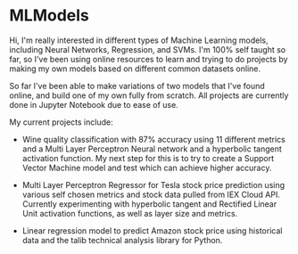 # MLModels
Hi, I'm really interested in different types of Machine Learning models, including Neural Networks, Regression, and SVMs. I'm 100% self taught so far, so I've been using online resources to learn and trying to do projects by making my own models based on different common datasets online.

So far I've been able to make variations of two models that I've found online, and build one of my own fully from scratch. All projects are currently done in Jupyter Notebook due to ease of use.

My current projects include:
- Wine quality classification with 87% accuracy using 11 different metrics and a Multi Layer Perceptron Neural network and a hyperbolic tangent activation function. My next step for this is to try to create a Support Vector Machine model and test which can achieve higher accuracy.

- Multi Layer Perceptron Regressor for Tesla stock price prediction using various self chosen metrics and stock data pulled from IEX Cloud API. Currently experimenting with hyperbolic tangent and Rectified Linear Unit activation functions, as well as layer size and metrics.

- Linear regression model to predict Amazon stock price using historical data and the talib technical analysis library for Python.

